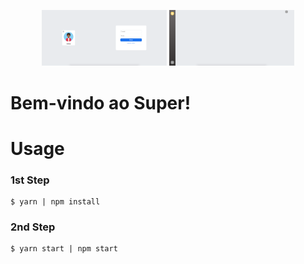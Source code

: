 <p align="center">
  <img src="public/images/Login.png" width="200" title="Login">
  <img src="public/images/Home.png" width="200" title="Home">
</p>

# Bem-vindo ao Super!

# Usage
### 1st Step
    $ yarn | npm install
    
### 2nd Step
    $ yarn start | npm start
  
